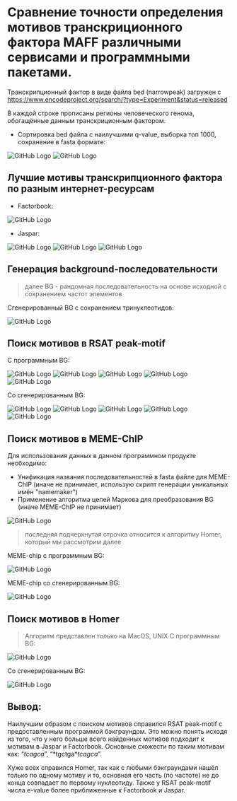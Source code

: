 # Сравнение точности определения мотивов транскриционного фактора MAFF различными сервисами и программными пакетами.
Транскрипционный фактор в виде файла bed (narrowpeak) загружен с https://www.encodeproject.org/search/?type=Experiment&status=released  

В каждой строке прописаны регионы человеческого генома, обогащённые данным транскриционным фактором.
- Сортировка bed файла с наилучшими q-value, выборка топ 1000, сохранение в fasta формате:
 
![GitHub Logo](images/Рисунок59.jpg)
![GitHub Logo](images/Рисунок60.jpg)

## Лучшие мотивы транскрипционного фактора по разным интернет-ресурсам

- Factorbook:

![GitHub Logo](images/Рисунок61.png)

- Jaspar:
 
![GitHub Logo](images/Рисунок62.png)
![GitHub Logo](images/Рисунок63.png)
![GitHub Logo](images/Рисунок64.png)

## Генерация background-последовательности 
> далее BG - рандомная последовательность на основе исходной с сохранением частот элементов  

Сгенерированный BG с сохранением тринуклеотидов:
 
![GitHub Logo](images/Рисунок65.jpg)

## Поиск мотивов в RSAT peak-motif
C программным BG:
 
![GitHub Logo](images/Рисунок66.png)
![GitHub Logo](images/Рисунок67.png)
![GitHub Logo](images/Рисунок68.png)
![GitHub Logo](images/Рисунок69.png)
![GitHub Logo](images/Рисунок70.png)
 
Cо сгенерированным BG:
 
![GitHub Logo](images/Рисунок71.png)
![GitHub Logo](images/Рисунок72.png)
![GitHub Logo](images/Рисунок73.png)
![GitHub Logo](images/Рисунок74.png)
![GitHub Logo](images/Рисунок75.png)

## Поиск мотивов в MEME-ChIP
Для использования данных в данном программном продукте необходимо:
- Унификация названия последовательностей в fasta файле для MEME-ChIP (иначе не принимает, использую скрипт генерации уникальных имён "namemaker")
- Применение алгоритма цепей Маркова для преобразования BG (иначе MEME-ChIP не принимает)

![GitHub Logo](images/Рисунок76.jpg)

> последняя подчеркнутая строчка относится к алгоритму Homer, который мы рассмотрим далее  

MEME-chip с программным BG:

![GitHub Logo](images/Рисунок77.png)
 
MEME-chip со сгенерированным BG:

![GitHub Logo](images/Рисунок78.png)

## Поиск мотивов в Homer
> Алгоритм представлен только на MacOS, UNIX
С программным BG:

![GitHub Logo](images/Рисунок79.png)

Со сгенерированным BG:

![GitHub Logo](images/Рисунок80.png)

## Вывод:
Наилучшим образом с поиском мотивов справился RSAT peak-motif с предоставленным программой бэкграундом. Это можно понять исходя из того, что у него больше всего найденных мотивов подходит к мотивам в Jaspar и Factorbook. Основные схожести по таким мотивам как: “*tcagca*”, “*tgctga\**tcagca*”.  

Хуже всех справился Homer, так как с любыми бэкграундами нашёл только по одному мотиву и то, основная его часть (по частоте) не до конца совпадает по первому нуклеотиду.
Также у RSAT peak-motif числа e-value более приближенные к Factorbook и Jaspar.


